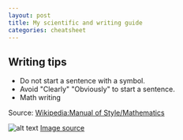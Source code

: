 ```yaml
---
layout: post
title: My scientific and writing guide
categories: cheatsheet
---
```


## Writing tips
- Do not start a sentence with a symbol.
- Avoid "Clearly" "Obviously" to start a sentence.
- Math writing 


Source:
[Wikipedia:Manual of Style/Mathematics](https://en.wikipedia.org/wiki/Wikipedia:Manual_of_Style/Mathematics#Writing_style_in_mathematics)

![alt text](https://i.stack.imgur.com/l4p15.png)
[Image source](https://tex.stackexchange.com/questions/7542/for-formal-articles-should-a-displayed-equation-be-followed-by-a-punctuation-to)

